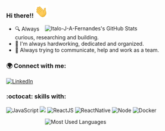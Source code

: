 ### Hi there!! <img src="Hi.gif" width="35px"> 

<img title="Italo-J-A-Fernandes's GitHub Stats" align="right" heigth="300" width="400" src="https://github-readme-stats.vercel.app/api?username=Italo-J-A-Fernandes&count_private=true&theme=dark&show_icons=true)"
/>

- :mag: Always curious, researching and building.
- :memo: I'm always hardworking, dedicated and organized.
- :ant: Always trying to communicate, help and work as a team.
### :earth_africa: Connect with me:

[<img src="https://img.shields.io/badge/-LinkedIn-blue?style=flat-square&logo=Linkedin&logoColor=white&link=https://www.linkedin.com/in/italo-fernandes-2b560235" height="22" title="LinkedIn" />](https://www.linkedin.com/in/italo-fernandes-2b560235) 

### :octocat: skills with:

![JavaScript](https://img.shields.io/badge/-JavaScript-000000?style=flat&logo=javascript)
![  ](https://img.shields.io/badge/-TypeScript-fff?style=flat&logo=typescript)
![ReactJS](https://img.shields.io/badge/-ReactJS-blue?style=flat&logo=react)
![ReactNative](https://img.shields.io/badge/-ReactNative-995DF5?style=flat&logo=react)
![Node](https://img.shields.io/badge/-Node.js-0CEB2E?style=flat&logo=node.js)
![Docker](https://img.shields.io/badge/-Docker-blue?style=flat&logo=docker)


<img title="Most Used Languages" align="right" heigth="300" width="400" src="https://github-readme-stats.vercel.app/api/top-langs/?username=Italo-J-A-Fernandes&layout=compact&theme=dark"
/>
